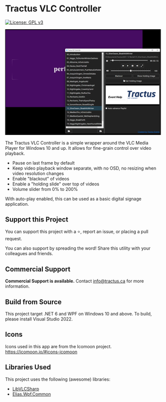 # Tractus VLC Controller

[![License: GPL v3](https://img.shields.io/badge/License-GPLv3-blue.svg)](https://www.gnu.org/licenses/gpl-3.0)

<img src="images/preview1.png">

The Tractus VLC Controller is a simple wrapper around the VLC Media Player for Windows 10 and up. It allows for fine-grain control over video playback. 

- Pause on last frame by default
- Keep video playback window separate, with no OSD, no resizing when video resolution changes
- Enable "blackout" of videos
- Enable a "holding slide" over top of videos
- Volume slider from 0% to 200%

With auto-play enabled, this can be used as a basic digital signage application.

## Support this Project

You can support this project with a ⭐, report an issue, or placing a pull request.

You can also support by spreading the word! Share this utility with your colleagues and friends.

## Commercial Support

**Commercial Support is available.** Contact info@tractus.ca for more information.

## Build from Source

This project target .NET 6 and WPF on Windows 10 and above. To build, please install Visual Studio 2022.

## Icons

Icons used in this app are from the Icomoon project. https://icomoon.io/#icons-icomoon

## Libraries Used

This project uses the following (awesome) libraries:

- [LibVLCSharp](https://code.videolan.org/videolan/LibVLCSharp)
- [Elias.Wpf.Common](https://www.nuget.org/packages/Elias.Wpf.Common/1.0.0)
